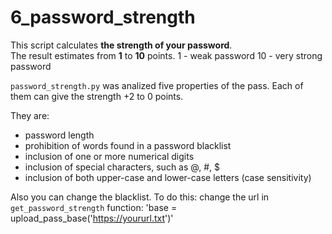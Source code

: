 # 6_password_strength 
  This script calculates **the strength of your password**. <br> The result estimates from __1__ to __10__ points. 
1 - weak password
10 - very strong password

`password_strength.py` was analized  five properties of the pass. Each of them can give the strength +2 to 0 points.

They are: 

* password length
* prohibition of words found in a password blacklist
* inclusion of one or more numerical digits
* inclusion of special characters, such as @, #, $
* inclusion of both upper-case and lower-case letters (case sensitivity)

Also you can change the blacklist.  To do this: 
  change the url in `get_password_strength` function:
  'base = upload_pass_base('https://yoururl.txt')'
   
